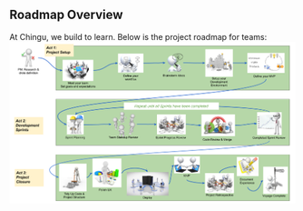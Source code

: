 ## Roadmap Overview

At Chingu, we build to learn. Below is the project roadmap for teams:
![Voyage Roadmap Diagram](https://github.com/Chingu-cohorts/voyage-wiki/blob/development/images/Voyage%20Roadmap%20Diagram.png)


